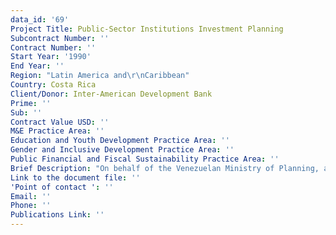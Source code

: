 ```yaml
---
data_id: '69'
Project Title: Public-Sector Institutions Investment Planning
Subcontract Number: ''
Contract Number: ''
Start Year: '1990'
End Year: ''
Region: "Latin America and\r\nCaribbean"
Country: Costa Rica
Client/Donor: Inter-American Development Bank
Prime: ''
Sub: ''
Contract Value USD: ''
M&E Practice Area: ''
Education and Youth Development Practice Area: ''
Gender and Inclusive Development Practice Area: ''
Public Financial and Fiscal Sustainability Practice Area: ''
Brief Description: "On behalf of the Venezuelan Ministry of Planning, a team of DevTech consultants conducted a critical review of the investment \r\nprocess in the Venezuelan public sector (central government and public enterprises) and developed a strategy to improve the \r\ndifferent phases of the process."
Link to the document file: ''
'Point of contact ': ''
Email: ''
Phone: ''
Publications Link: ''
---
```

